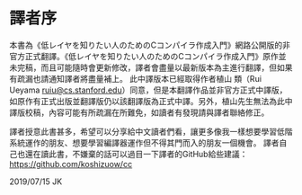 # 譯者序

本書為《低レイヤを知りたい人のためのCコンパイラ作成入門》網路公開版的非官方正式翻譯。《低レイヤを知りたい人のためのCコンパイラ作成入門》原作並未完稿，而且可能隨時會更新修改，譯者會盡量以最新版本為主進行翻譯，但如果有疏漏也請通知譯者將盡量補上。
此中譯版本已經取得作者植山 類（Rui Ueyama <ruiu@cs.stanford.edu>）同意，但是本翻譯作品並非官方正式中譯版，如原作有正式出版並翻譯版仍以該翻譯版為正式中譯。另外，植山先生無法為此中譯版校稿，內容可能有所疏漏在所難免，如讀者有發現請與譯者聯絡修正。

譯者授意此書甚多，希望可以分享給中文讀者們看，讓更多像我一樣想要學習低階系統運作的朋友、想要學習編譯器運作但不得其門而入的朋友一個機會。
譯者自己也還在讀此書，不嫌棄的話可以過目一下譯者的GitHub給些建議：https://github.com/koshizuow/cc

2019/07/15
JK
